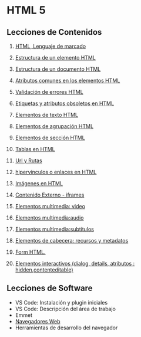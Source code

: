 # HTML 5
## Lecciones de Contenidos
 1.  [HTML, Lenguaje de marcado](01-lenguaje-html.md)
 2.  [Estructura de un elemento HTML](02-estructura-elemento.md)
 3.  [Estructura de un documento HTML](03-estructura-documento.md)
 4.  [Atributos comunes en los elementos HTML](04-atributos-comunes-html.md)
 5.  [Validación de errores HTML](05-validacion-html.md)
 6.  [Etiquetas y atributos obsoletos en HTML](06-etiquetas-atributos-obsoletos.md)
 7.  [Elementos de texto HTML](07-elementos-texto.md)
 8.  [Elementos de agrupación HTML](08-elementos-agrupacion.md)
 9.  [Elementos de sección HTML](09-elementos-seccion.md)
10.  [Tablas en HTML](10-tablas-html.md)
11.  [Url y Rutas](11-url-rutas.md)
 12. [hipervínculos o enlaces en HTML](12-enlaces-html.md)

 13. [Imágenes en HTML](13-imagenes-html.md)
 14. [Contenido Externo - iframes](14-marcos-html.md)
 15. [Elementos multimedia: video](15-multimedia-video.md)
 16.  [Elementos multimedia:audio](16-multimedia-audio.md)
 17. [Elementos multimedia:subtitulos](17-multimedia-subtitulos.md)
 18. [Elementos de cabecera: recursos y metadatos](18-head-html.md)
 19. [Form HTML.](19-form-html.md)
 20. [Elementos interactivos (dialog, details, atributos : hidden,contenteditable)](20-organizacion-campos.md) 

 


## Lecciones de Software
* VS Code: Instalación y plugin iniciales 
* VS Code: Descripción del área de trabajo
* Emmet
* [Navegadores Web](navegadores-web.md)
* Herramientas de desarrollo del navegador



